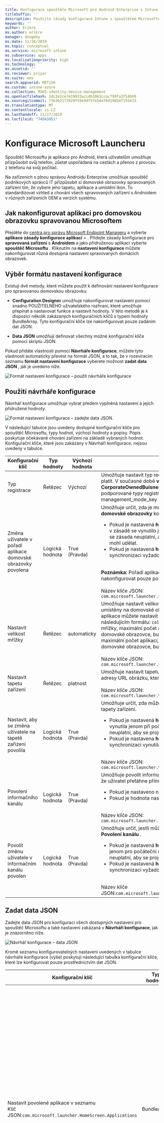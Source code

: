 ```yaml
---
title: Konfigurace spouštěče Microsoft pro Android Enterprise s Intune
titleSuffix: ''
description: Použijte zásady konfigurace Intune s spouštěčem Microsoftu.
keywords: ''
author: Erikre
ms.author: erikre
manager: dougeby
ms.date: 11/26/2019
ms.topic: conceptual
ms.service: microsoft-intune
ms.subservice: apps
ms.localizationpriority: high
ms.technology: ''
ms.assetid: ''
ms.reviewer: priyar
ms.suite: ems
search.appverid: MET150
ms.custom: intune-azure
ms.collection: M365-identity-device-management
ms.openlocfilehash: 1dc2e2ce7e19933accdb1063ccacf99fa3f54b09
ms.sourcegitcommit: 73b362173929f59e9df57e54e76d19834f155433
ms.translationtype: MT
ms.contentlocale: cs-CZ
ms.lasthandoff: 11/27/2019
ms.locfileid: "74563951"
---
```

# <a name="configure-microsoft-launcher"></a>Konfigurace Microsoft Launcheru

Spouštěč Microsoftu je aplikace pro Android, která uživatelům umožňuje přizpůsobit svůj telefon, zůstat uspořádaná na cestách a přenos z provozu z telefonu na svůj počítač. 

Na zařízeních s plnou správou Androidu Enterprise umožňuje spouštěč podnikových správců IT přizpůsobit si domovské obrazovky spravovaných zařízení tím, že vybere jeho tapetu, aplikace a umístění ikon. To standardizovat vzhled a chování všech spravovaných zařízení s Androidem v různých zařízeních OEM a verzích systému. 

## <a name="how-to-configure-the-microsoft-managed-home-screen-app"></a>Jak nakonfigurovat aplikaci pro domovskou obrazovku spravovanou Microsoftem 

Přejděte do [centra pro správu Microsoft Endpoint Manageru](https://go.microsoft.com/fwlink/?linkid=2109431) a vyberte **aplikace** **zásady konfigurace aplikací** > . Přidejte zásady konfigurace pro **spravovaná zařízení** s **Androidem** a jako přidruženou aplikaci vyberte **spouštěč Microsoftu** . Kliknutím na **nastavení konfigurace** můžete nakonfigurovat různá dostupná nastavení spravovaných domácích obrazovek. 

## <a name="choosing-a-configuration-settings-format"></a>Výběr formátu nastavení konfigurace 

Existují dvě metody, které můžete použít k definování nastavení konfigurace pro spravovanou domovskou obrazovku: 

- **Configuration Designer** umožňuje nakonfigurovat nastavení pomocí snadno POUŽITELNÉHO uživatelského rozhraní, které umožňuje přepínat a nastavovat funkce a nastavit hodnoty. V této metodě je k dispozici několik zakázaných konfiguračních klíčů s typem hodnoty BundleArray. Tyto konfigurační klíče lze nakonfigurovat pouze zadáním dat JSON. 

- **Data JSON** umožňují definovat všechny možné konfigurační klíče pomocí skriptu JSON. 

Pokud přidáte vlastnosti pomocí **Návrháře konfigurace**, můžete tyto vlastnosti automaticky převést na formát JSON, a to tak, že v rozevíracím seznamu **formát nastavení konfigurace** vyberete možnost **zadat data JSON** , jak je uvedeno níže.

   ![Formát nastavení konfigurace – použít návrháře konfigurace](./media/configure-microsoft-launcher/configure-microsoft-launcher-01.png)

## <a name="using-configuration-designer"></a>Použití návrháře konfigurace

Návrhář konfigurace umožňuje vybrat předem vyplněná nastavení a jejich přidružené hodnoty.

   ![Formát nastavení konfigurace – zadejte data JSON.](./media/configure-microsoft-launcher/configure-microsoft-launcher-02.png)

V následující tabulce jsou uvedeny dostupné konfigurační klíče pro spouštěč Microsoftu, typy hodnot, výchozí hodnoty a popisy. Popis poskytuje očekávané chování zařízení na základě vybraných hodnot. Konfigurační klíče, které jsou zakázány v Návrháři konfigurace, nejsou uvedeny v tabulce.

|    Konfigurační klíč    |    Typ hodnoty    |    Výchozí hodnota    |    Description     |
|---------------------------------------------------|------------------|---------------------|-------------------------------------------------------------------------------------------------------------------------------------------------------------------------------------------------------------------------------------------------------------------------------------------------------------------------------------------------------------------------------------------------------------------------------------------------------------------------------------------------------------------------------------------------------------------------------|
|    Typ registrace    |    Řetězec     |    Výchozí    |    Umožňuje nastavit typ registrace, na kterou by tyto zásady měly platit. V současné době **výchozí** hodnota odkazuje na **CorporateOwnedBuisnessOnly**. K dispozici nejsou žádné další podporované typy registrace.        Název klíče JSON: management_mode_key        |
|    Změna uživatele v pořadí aplikace domovské obrazovky povolena    |    Logická hodnota    |    True (Pravda)    |    Umožňuje určit, zda je možné změnit nastavení **pořadí aplikace domovské obrazovky** koncovým uživatelem.<ul><li>Pokud je nastavená **hodnota true**, pořadí aplikací definované v zásadě se vynutilo jenom pro počáteční nasazení. Následně se zásada neuplatní, aby se projevily změny, které uživatel mohl udělat.</li><li>Pokud je nastavená **hodnota false**, bude se při každé synchronizaci vyžadovat pořadí aplikací.</li></ul><br>**Poznámka:** Pořadí aplikace domovské obrazovky lze nakonfigurovat pouze pomocí editoru JSON.<br><br>Název klíče JSON:<br>`com.microsoft.launcher.HomeScreen.AppOrder.UserChangeAllowed`    |
|    Nastavit velikost mřížky    |    Řetězec    |    automaticky    |    Umožňuje nastavit velikost mřížky pro aplikace, které mají být umístěny na domovské obrazovce. Počet řádků a sloupců aplikace můžete nastavit tak, aby se definovala velikost mřížky v následujícím formátu: `columns;rows`. Pokud definujete velikost mřížky, maximální počet aplikací, které se zobrazí na řádku na domovské obrazovce, bude počet řádků, které jste nastavili, a maximální počet aplikací, které se zobrazí ve sloupci na domovské obrazovce, bude počet sloupců, které jste nastavili.<br><br>        Název klíče JSON:<br>`com.microsoft.launcher.HomeScreen.GridSize`    |
|    Nastavit tapetu zařízení    |    Řetězec    |    platnost    |    Umožňuje nastavit tapetu podle vlastního výběru zadáním adresy URL obrázku, který chcete nastavit jako tapetu.<br><br>Název klíče JSON:<br>`com.microsoft.launcher.Wallpaper.URL`    |
|    Nastavit, aby se změna uživatele na tapetě zařízení povolila    |    Logická hodnota    |    True (Pravda)    |    Umožňuje určit, zda může koncový uživatel změnit nastavení tapety zařízení.<ul><li>Pokud je nastavená **hodnota true**, Tapeta v zásadách se vynutila jenom při počátečním nasazení. Následně se zásada neuplatní, aby se projevily změny, které uživatel mohl udělat.</li><li>Pokud je nastavena **hodnota false**, bude při každé synchronizaci vynutila tapeta.</li></ul><br>Název klíče JSON:<br>`com.microsoft.launcher.Wallpaper.URL.UserChangeAllowed`        |
|    Povolení informačního kanálu    |    Logická hodnota    |    True (Pravda)    |    Umožňuje povolit informační kanál spouštěče zařízení v případě, že uživatel přetáhne přímo na domovské obrazovce.<ul><li>Pokud je nastaveno na **true**, kanál bude povolen.</li><li>Pokud je hodnota nastavena na **false**, kanál bude zakázán.</li></ul><br>Název klíče JSON:<br>`com.microsoft.launcher.Feed.Enabled`    |
|    Povolit změnu uživatele v informačním kanálu povolen    |    Logická hodnota    |    True (Pravda)    |     Umožňuje určit, jestli může koncový uživatel změnit nastavení **Povolení kanálu** .<ul><li>Pokud je nastavená **hodnota true**, informační kanál se vynutil jenom pro počáteční nasazení. Následně se zásada neuplatní, aby se projevily změny, které uživatel mohl udělat.</li><li>Pokud je nastavená **hodnota false**, bude se při každé synchronizaci vyžadovat informační kanál.</li></ul><br>Název klíče JSON:`com.microsoft.launcher.Feed.Enabled.UserChangeAllowed`    |

## <a name="enter-json-data"></a>Zadat data JSON

Zadejte data JSON pro konfiguraci všech dostupných nastavení pro spouštěč Microsoftu a také nastavení zakázaná v **Návrháři konfigurace**, jak je znázorněno níže.

   ![Návrhář konfigurace – data JSON](./media/configure-microsoft-launcher/configure-microsoft-launcher-03.png)

Kromě seznamu konfigurovatelných nastavení uvedených v tabulce návrháře konfigurace (výše) poskytují následující tabulka konfigurační klíče, které lze konfigurovat pouze prostřednictvím dat JSON.

|    Konfigurační klíč    |    Typ hodnoty    |    Výchozí hodnota    |    Description     |
|----------------------------------------------------------------------------------------------------|-------------------|-------------------------------------------------------------------------------------|------------------------------------------------------------------------------------------------------------------------------------------------------------------------------------------------------------------------------------------------------------------------------------------------------------------------------------------------------------------------------------------------------------------------------------------------------------------------------------------------------------------------------------------------------------------------------------------------------------------------------------------------------------------------------------|
|    Nastavit povolené aplikace v seznamu<br>Klíč JSON:`com.microsoft.launcher.HomeScreen.Applications`    |    BundleArray    | Viz: [Nastavení povolených aplikací](configure-microsoft-launcher.md#set-allow-listed-applications)</sup>    |    Umožňuje definovat sadu aplikací, které jsou viditelné na domovské obrazovce z aplikací nainstalovaných v zařízení. Aplikace můžete definovat tak, že zadáte název balíčku aplikace pro aplikace, které chcete zobrazit, například `com.android.settings` by nastavení mělo být dostupné na domovské obrazovce. Aplikace, které povolíte – seznam v této části, by už měly být na zařízení nainstalované, aby je bylo možné zobrazit na domovské obrazovce.<p>Vlastnosti<ul><li>**Balíček:** Název balíčku aplikace</li><li>**Třída:** Aktivita aplikace, která je specifická pro určitou stránku aplikace. Použije výchozí stránku aplikace, pokud je tato hodnota prázdná.</li></ul>      |
|    Pořadí aplikací pro domovskou obrazovku<br>Klíč JSON: `com.microsoft.launcher.HomeScreen.AppOrder`    |    BundleArray    |    Viz: [pořadí aplikací domovské obrazovky](configure-microsoft-launcher.md#home-screen-app-order)      |    Umožňuje zadat pořadí aplikace na domovské obrazovce.<p>Vlastnosti<br><ul><li>**Zadejte:** Jediným podporovaným typem je `application`.</li><li>**Pozice:** Pozice ikony aplikace na domovské obrazovce Začíná od pozice 1 vlevo nahoře a bude zleva doprava, shora dolů.</li><li>**Balíček:** Název balíčku aplikace</li><li>**Třída:** Aktivita aplikace, která je specifická pro určitou stránku aplikace. Výchozí stránka aplikace se použije, pokud je tato hodnota prázdná.</li></ul>    |

### <a name="set-allow-listed-applications"></a>Nastavit povolené aplikace v seznamu

```JSON
{
    "key": "com.microsoft.launcher.HomeScreen.Applications",
    "valueBundleArray": 
    [
        {
            "managedProperty": [
                {
                    "key": "package",
                    "valueString": ""
                },
                {
                    "key": "class",
                    "valueString": ""
                }
            ]
        }
    ]
}
```

### <a name="home-screen-app-order"></a>Pořadí aplikací pro domovskou obrazovku

```JSON
{
    "key": "com.microsoft.launcher.HomeScreen.AppOrder",
    "valueBundleArray": 
    [
        {
            "managedProperty": [
                {
                    "key": "type",
                    "valueString": "application"
                },
                {
                    "key": "position",
                    "valueInteger": 0
                },
                {
                    "key": "package",
                    "valueString": ""
                },
                {
                    "key": "class",
                    "valueString": ""
                }
            ]
        }
    ]
}
```

Následující příklad obsahuje ukázkový skript JSON se všemi dostupnými konfiguračními klíči:

```JSON
{
    "kind": "androidenterprise#managedConfiguration", 
    "productId": "app:com.microsoft.launcher", 
    "managedProperty": [
        {
            "key": "management_mode_key", 
            "valueString": "Default"
        }, 
        {
            "key": "com.microsoft.launcher.Feed.Enable.UserChangeAllowed", 
            "valueBool": false
        }, 
        {
            "key": "com.microsoft.launcher.Feed.Enable", 
            "valueBool": true
        }, 
        {
            "key": "com.microsoft.launcher.Wallpaper.Url.UserChangeAllowed", 
            "valueBool": false
        }, 
        {
            "key": "com.microsoft.launcher.Wallpaper.Url", 
            "valueBool": "http://www.contoso.com/wallpaper.png"
        }, 
        {
            "key": "com.microsoft.launcher.HomeScreen.GridSize", 
            "valueString": "5;5"
        }, 
        {
            "key": "com.microsoft.launcher.HomeScreen.Applications", 
            "valueBundleArray": [
                {
                    "managedProperty": [
                        {
                            "key": "package", 
                            "valueString": "com.ups.mobile.android"
                        }, 
                        {
                            "key": "class", 
                            "valueString": ""
                        }
                    ]
                }, 
                {
                    "managedProperty": [
                        {
                            "key": "package", 
                            "valueString": "com.microsoft.teams"
                        }, 
                        {
                            "key": "class", 
                            "valueString": ""
                        }
                    ]
                }, 
                {
                    "managedProperty": [
                        {
                            "key": "package", 
                            "valueString": "com.microsoft.bing"
                        }, 
                        {
                            "key": "class", 
                            "valueString": ""
                        }
                    ]
                }
            ]
        }, 
        {
            "key": "com.microsoft.launcher.HomeScreen.AppOrder.UserChangeAllowed", 
            "valueBool": false
        }, 
        {
            "key": "com.microsoft.launcher.HomeScreen.AppOrder", 
            "valueBundleArray": [
                {
                    "managedProperty": [
                        {
                            "key": "type", 
                            "valueString": "application"
                        }, 
                        {
                            "key": "position", 
                            "valueInteger": 17
                        }, 
                        {
                            "key": "package", 
                            "valueString": "com.ups.mobile.android"
                        }, 
                        {
                            "key": "class", 
                            "valueString": ""
                        }
                    ]
                }, 
                {
                    "managedProperty": [
                        {
                            "key": "type", 
                            "valueString": "application"
                        }, 
                        {
                            "key": "position", 
                            "valueInteger": 18
                        }, 
                        {
                            "key": "package", 
                            "valueString": "com.microsoft.teams"
                        }, 
                        {
                            "key": "class", 
                            "valueString": ""
                        }
                    ]
                }, 
                {
                    "managedProperty": [
                        {
                            "key": "type", 
                            "valueString": "application"
                        }, 
                        {
                            "key": "position", 
                            "valueInteger": 19
                        }, 
                        {
                            "key": "package", 
                            "valueString": "com.microsoft.bing"
                        }, 
                        {
                            "key": "class", 
                            "valueString": ""
                        }
                    ]
                }
            ]
        }
    ]
}
```

## <a name="next-steps"></a>Další kroky

- Další informace o plně spravovaných zařízeních s Androidem Enterprise najdete v tématu [Nastavení registrace v Intune pro Android Enterprise plně spravovat zařízení](../enrollment/android-fully-managed-enroll.md).
